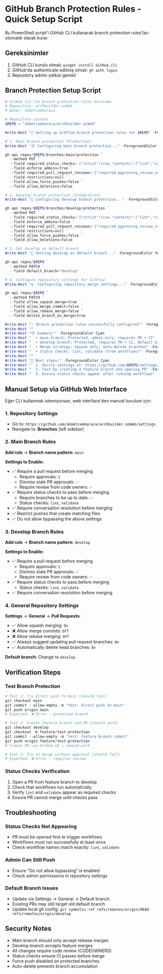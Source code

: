 # GitHub Branch Protection Rules - Quick Setup Script

Bu PowerShell script'i GitHub CLI kullanarak branch protection rules'ları otomatik olarak kurar.

## Gereksinimler

1. GitHub CLI kurulu olmalı: `winget install GitHub.cli`
2. GitHub'da authenticate edilmiş olmalı: `gh auth login`
3. Repository admin yetkisi gerekli

## Branch Protection Setup Script

```powershell
# GitHub CLI ile branch protection rules kurulumu
# Repository: archbuilder.aiWeb
# Owner: ahmetcemkaraca

# Repository context
$REPO = "ahmetcemkaraca/archbuilder.aiWeb"

Write-Host "🚀 Setting up GitFlow branch protection rules for $REPO" -ForegroundColor Green

# 1. Main branch protection (Production)
Write-Host "📦 Configuring main branch protection..." -ForegroundColor Yellow

gh api repos/$REPO/branches/main/protection `
  --method PUT `
  --field required_status_checks='{"strict":true,"contexts":["lint","validate"]}' `
  --field enforce_admins=true `
  --field required_pull_request_reviews='{"required_approving_review_count":1,"dismiss_stale_reviews":true,"require_code_owner_reviews":true}' `
  --field restrictions=null `
  --field allow_force_pushes=false `
  --field allow_deletions=false

# 2. Develop branch protection (Integration)  
Write-Host "🔧 Configuring develop branch protection..." -ForegroundColor Yellow

gh api repos/$REPO/branches/develop/protection `
  --method PUT `
  --field required_status_checks='{"strict":true,"contexts":["lint","validate"]}' `
  --field enforce_admins=false `
  --field required_pull_request_reviews='{"required_approving_review_count":1,"dismiss_stale_reviews":true,"require_code_owner_reviews":true}' `
  --field restrictions=null `
  --field allow_force_pushes=false `
  --field allow_deletions=false

# 3. Set develop as default branch
Write-Host "🎯 Setting develop as default branch..." -ForegroundColor Yellow

gh api repos/$REPO `
  --method PATCH `
  --field default_branch="develop"

# 4. Configure repository settings for GitFlow
Write-Host "⚙️  Configuring repository merge settings..." -ForegroundColor Yellow

gh api repos/$REPO `
  --method PATCH `
  --field allow_squash_merge=true `
  --field allow_merge_commit=false `
  --field allow_rebase_merge=false `
  --field delete_branch_on_merge=true

Write-Host "✅ Branch protection rules successfully configured!" -ForegroundColor Green
Write-Host ""
Write-Host "📋 Summary:" -ForegroundColor Cyan
Write-Host "  • main branch: Protected, admin-only, requires PR + CI" -ForegroundColor White
Write-Host "  • develop branch: Protected, requires PR + CI, default branch" -ForegroundColor White  
Write-Host "  • Merge strategy: Squash only, auto-delete branches" -ForegroundColor White
Write-Host "  • Status checks: lint, validate (from workflows)" -ForegroundColor White
Write-Host ""
Write-Host "🔗 Next steps:" -ForegroundColor Cyan
Write-Host "  1. Verify settings at: https://github.com/$REPO/settings/branches" -ForegroundColor White
Write-Host "  2. Test by creating a feature branch and opening PR" -ForegroundColor White
Write-Host "  3. Ensure status checks appear after running workflows" -ForegroundColor White
```

## Manual Setup via GitHub Web Interface

Eğer CLI kullanmak istemiyorsan, web interface'den manuel kurulum için:

### 1. Repository Settings
- Go to: `https://github.com/ahmetcemkaraca/archbuilder.aiWeb/settings`
- Navigate to: **Branches** (left sidebar)

### 2. Main Branch Rules
**Add rule** → **Branch name pattern**: `main`

**Settings to Enable:**
- ✅ Require a pull request before merging
  - Require approvals: `1`
  - Dismiss stale PR approvals: `✅`
  - Require review from code owners: `✅`
- ✅ Require status checks to pass before merging
  - Require branches to be up to date: `✅`
  - Status checks: `lint`, `validate`
- ✅ Require conversation resolution before merging
- ✅ Restrict pushes that create matching files
- ✅ Do not allow bypassing the above settings

### 3. Develop Branch Rules  
**Add rule** → **Branch name pattern**: `develop`

**Settings to Enable:**
- ✅ Require a pull request before merging
  - Require approvals: `1`
  - Dismiss stale PR approvals: `✅`
  - Require review from code owners: `✅`
- ✅ Require status checks to pass before merging
  - Status checks: `lint`, `validate`
- ✅ Require conversation resolution before merging

### 4. General Repository Settings
**Settings** → **General** → **Pull Requests**:
- ✅ Allow squash merging: `On`
- ❌ Allow merge commits: `Off`
- ❌ Allow rebase merging: `Off`  
- ✅ Always suggest updating pull request branches: `On`
- ✅ Automatically delete head branches: `On`

**Default branch**: Change to `develop`

## Verification Steps

### Test Branch Protection
```powershell
# Test 1: Try direct push to main (should fail)
git checkout main
git commit --allow-empty -m "test: direct push to main"
git push origin main
# Expected: ❌ Error - protected branch

# Test 2: Create feature branch and PR (should work)
git checkout develop
git checkout -b feature/test-protection
git commit --allow-empty -m "test: feature branch commit"
git push origin feature/test-protection
# Create PR via GitHub UI → should work

# Test 3: Try to merge without approval (should fail)
# Expected: ❌ Error - requires review
```

### Status Checks Verification
1. Open a PR from feature branch to develop
2. Check that workflows run automatically
3. Verify `lint` and `validate` appear as required checks
4. Ensure PR cannot merge until checks pass

## Troubleshooting

### Status Checks Not Appearing
- PR must be opened first to trigger workflows
- Workflows must run successfully at least once
- Check workflow names match exactly: `lint`, `validate`

### Admin Can Still Push
- Ensure "Do not allow bypassing" is enabled
- Check admin permissions in repository settings

### Default Branch Issues
- Update via Settings → General → Default branch
- Existing PRs may still target old default branch
- Update local git config: `git symbolic-ref refs/remotes/origin/HEAD refs/remotes/origin/develop`

## Security Notes

- Main branch should only accept release merges
- Develop branch accepts feature merges
- All changes require code review (CODEOWNERS)
- Status checks ensure CI passes before merge
- Force push disabled on protected branches
- Auto-delete prevents branch accumulation